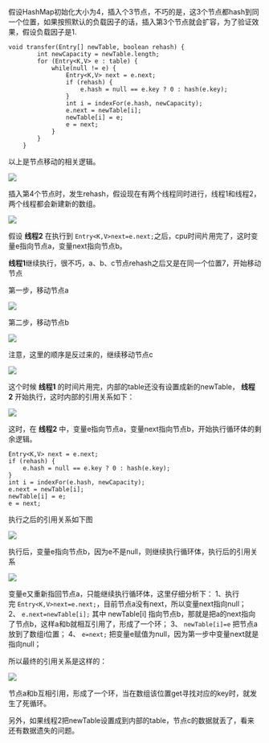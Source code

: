 假设HashMap初始化大小为4，插入个3节点，不巧的是，这3个节点都hash到同一个位置，如果按照默认的负载因子的话，插入第3个节点就会扩容，为了验证效果，假设负载因子是1.

```
void transfer(Entry[] newTable, boolean rehash) {
        int newCapacity = newTable.length;
        for (Entry<K,V> e : table) {
            while(null != e) {
                Entry<K,V> next = e.next;
                if (rehash) {
                    e.hash = null == e.key ? 0 : hash(e.key);
                }
                int i = indexFor(e.hash, newCapacity);
                e.next = newTable[i];
                newTable[i] = e;
                e = next;
            }
        }
    }
```

以上是节点移动的相关逻辑。

![](http://mmbiz.qpic.cn/mmbiz_png/8Jeic82Or04mAapMekicWGUABWbW4iacgFfAQ9TOx62U1SensH64M7UDnlqso4Iu7MOmV0U45Sm43jCR2wiaMmVbhg/?tp=webp&wxfrom=5&wx_lazy=1)

插入第4个节点时，发生rehash，假设现在有两个线程同时进行，线程1和线程2，两个线程都会新建新的数组。

![](http://mmbiz.qpic.cn/mmbiz_png/8Jeic82Or04mAapMekicWGUABWbW4iacgFfnvvumv32NvPq5hQ6fabyeloBPvWcpn5j135nDztlAYNdj0ZosXR7WA/?tp=webp&wxfrom=5&wx_lazy=1)

假设 **线程2** 在执行到 `Entry<K,V>next=e.next;`之后，cpu时间片用完了，这时变量e指向节点a，变量next指向节点b。

**线程1**继续执行，很不巧，a、b、c节点rehash之后又是在同一个位置7，开始移动节点

第一步，移动节点a

![](http://mmbiz.qpic.cn/mmbiz_png/8Jeic82Or04mAapMekicWGUABWbW4iacgFfibDtaibuMULBNPcLx0apUkaGqTbYj7KDoe2TrQK73xQVoiaFTdWuiadyQA/?tp=webp&wxfrom=5&wx_lazy=1)

第二步，移动节点b

![](http://mmbiz.qpic.cn/mmbiz_png/8Jeic82Or04mAapMekicWGUABWbW4iacgFfibb44ZOJp4dp4Ch5ic9ouvvAwTMgKYnMyNIyMQY4ksJ29oc1ia2eTLtIg/?tp=webp&wxfrom=5&wx_lazy=1)

注意，这里的顺序是反过来的，继续移动节点c

![](http://mmbiz.qpic.cn/mmbiz_png/8Jeic82Or04mAapMekicWGUABWbW4iacgFfxcNAXn0QcA3vaSyjm3vQpVhwlrRiaOGXHG40spDmqDIqrgXbMrv8O8A/?tp=webp&wxfrom=5&wx_lazy=1)

这个时候 **线程1** 的时间片用完，内部的table还没有设置成新的newTable， **线程2** 开始执行，这时内部的引用关系如下：

![](http://mmbiz.qpic.cn/mmbiz_png/8Jeic82Or04mAapMekicWGUABWbW4iacgFflVtvYzEAzcxJxs71y1wK7Xmz7QUeD4n3ACqohDLTic633rIv7K7UzFw/?tp=webp&wxfrom=5&wx_lazy=1)

这时，在 **线程2** 中，变量e指向节点a，变量next指向节点b，开始执行循环体的剩余逻辑。

```
Entry<K,V> next = e.next;
if (rehash) {
    e.hash = null == e.key ? 0 : hash(e.key);
}
int i = indexFor(e.hash, newCapacity);
e.next = newTable[i];
newTable[i] = e;
e = next;
```

执行之后的引用关系如下图

![](http://mmbiz.qpic.cn/mmbiz_png/8Jeic82Or04mAapMekicWGUABWbW4iacgFf36AnXbUJFOWKtjaNBGt1lKibXr16ShQC5cA9ZoNKWIbwFnKXZmPibCpg/?tp=webp&wxfrom=5&wx_lazy=1)

执行后，变量e指向节点b，因为e不是null，则继续执行循环体，执行后的引用关系

![](http://mmbiz.qpic.cn/mmbiz_png/8Jeic82Or04mAapMekicWGUABWbW4iacgFffscoKogjPSxvQq5xGFLDU3T3l0sPXrvicTLPAh0slzcLlqCdPYL9rYg/?tp=webp&wxfrom=5&wx_lazy=1)

变量e又重新指回节点a，只能继续执行循环体，这里仔细分析下： 1、执行完 `Entry<K,V>next=e.next;`，目前节点a没有next，所以变量next指向null； 2、 `e.next=newTable[i];` 其中 newTable\[i\] 指向节点b，那就是把a的next指向了节点b，这样a和b就相互引用了，形成了一个环； 3、 `newTable[i]=e` 把节点a放到了数组i位置； 4、 `e=next;` 把变量e赋值为null，因为第一步中变量next就是指向null；

所以最终的引用关系是这样的：

![](http://mmbiz.qpic.cn/mmbiz_png/8Jeic82Or04mAapMekicWGUABWbW4iacgFfEPt6ICBsBUczVHT9lbV9cuex4ZdFy51ST76PvYibXrk86TaLKZnYSSw/?tp=webp&wxfrom=5&wx_lazy=1)

节点a和b互相引用，形成了一个环，当在数组该位置get寻找对应的key时，就发生了死循环。

另外，如果线程2把newTable设置成到内部的table，节点c的数据就丢了，看来还有数据遗失的问题。

